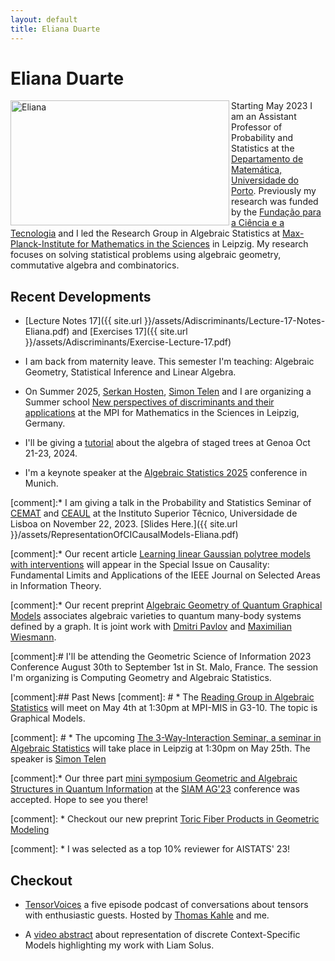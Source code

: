 ```yaml
---
layout: default
title: Eliana Duarte 
---
```


# Eliana Duarte
<img src="/assets/Eliana.jpg" alt="Eliana" align="left" style="width:350px;height:200px;">

Starting May 2023 I am an Assistant Professor of Probability and Statistics at the
[Departamento de Matemática, Universidade do Porto](https://www.cmup.pt). Previously my research was funded  by
the [Fundação para a Ciência e a Tecnologia](https://www.fct.pt)   and I 
led the Research Group in Algebraic Statistics at  [Max-Planck-Institute for Mathematics in the Sciences](https://www.mis.mpg.de) in 
Leipzig. My research focuses on solving statistical problems using algebraic geometry, commutative
algebra and combinatorics.

## Recent Developments

* [Lecture Notes 17]({{ site.url }}/assets/Adiscriminants/Lecture-17-Notes-Eliana.pdf) and [Exercises 17]({{ site.url }}/assets/Adiscriminants/Exercise-Lecture-17.pdf)

* I am back from maternity leave. This semester I'm teaching: Algebraic Geometry, Statistical Inference and Linear Algebra.

* On Summer 2025, [Serkan Hosten](https://sites.google.com/view/serkanhostensfsu), [Simon Telen](https://simontelen.webnode.page/about-me/) and I are organizing a Summer school [New perspectives of discriminants and their applications](https://www.mis.mpg.de/events/series/slmath-summer-school-new-perspectives-on-discriminants-and-their-applications) at the MPI for Mathematics
in the Sciences in Leipzig, Germany.

* I'll be giving a [tutorial](https://stagedtrees.github.io/events/trees4cat.html) about the algebra of staged trees at Genoa Oct 21-23, 2024.

* I'm a keynote speaker at the [Algebraic Statistics 2025](https://sites.google.com/view/algstat2025/program?authuser=0) conference in Munich.

[comment]:* I am giving a talk  in the Probability and Statistics Seminar of [CEMAT](https://cemat.tecnico.ulisboa.pt/main.php) and [CEAUL](https://ceaul.org/o-centro/) at the Instituto Superior Têcnico, Universidade de Lisboa on November 22, 2023. [Slides Here.]({{ site.url }}/assets/RepresentationOfCICausalModels-Eliana.pdf)

[comment]:* Our recent article [Learning linear Gaussian polytree models with interventions](https://ieeexplore.ieee.org/document/10299801) will appear in the Special Issue on Causality: Fundamental Limits and Applications of the IEEE Journal on Selected Areas in Information Theory.

[comment]:* Our recent preprint [Algebraic Geometry of Quantum Graphical Models](https://arxiv.org/abs/2308.11538) associates algebraic varieties to quantum many-body systems defined by a graph. It is joint work with [Dmitri Pavlov](https://dmmpavlov.github.io) and [Maximilian Wiesmann](https://maximilianwiesmann.github.io).

[comment]:# I'll be attending the Geometric Science of Information 2023 Conference August 30th to September 1st in St. Malo, France. The session I'm organizing is Computing Geometry and Algebraic Statistics.

[comment]:## Past News
[comment]: # * The [Reading Group in Algebraic Statistics](https://emduart2.github.io/2023/03/15/ReadingGroupAstat.html) will meet on May 4th at 1:30pm at MPI-MIS in G3-10. The topic is Graphical Models.

[comment]: # * The upcoming  [The 3-Way-Interaction Seminar, a seminar in Algebraic Statistics](http://3-way-interaction.de) will take place in Leipzig at 1:30pm on May 25th. The speaker is [Simon Telen](https://simontelen.webnode.page)

[comment]:* Our three part [mini symposium Geometric and Algebraic Structures in Quantum Information](https://meetings.siam.org/sess/dsp_programsess.cfm?SESSIONCODE=77689)  at the [SIAM AG'23](https://www.siam.org/conferences/cm/conference/ag23?_ga=2.84031961.1391181692.1683103512-1015601264.1670088792) conference was accepted. Hope to see you there!

[comment]: * Checkout our new preprint [Toric Fiber Products in Geometric Modeling](https://arxiv.org/abs/2303.08754)

[comment]: * I was selected as a top 10% reviewer for AISTATS' 23!



## Checkout
* [TensorVoices](https://tensorvoices.de) a five episode podcast of conversations about tensors with enthusiastic guests. Hosted by 
    [Thomas Kahle](https://thomas-kahle.de) and me.

* A [video abstract](https://www.youtube.com/watch?v=CccVNRFmR1I) about representation of discrete Context-Specific Models highlighting my work with Liam Solus.